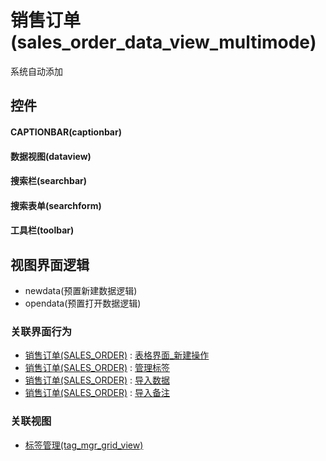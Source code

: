 # 销售订单(sales_order_data_view_multimode)  <!-- {docsify-ignore-all} -->


系统自动添加



## 控件
#### CAPTIONBAR(captionbar)
#### 数据视图(dataview)
#### 搜索栏(searchbar)
#### 搜索表单(searchform)
#### 工具栏(toolbar)

## 视图界面逻辑
  * newdata(预置新建数据逻辑)
  * opendata(预置打开数据逻辑)


### 关联界面行为
  * [销售订单(SALES_ORDER)](module/crm/sales_order) : [表格界面_新建操作](module/crm/sales_order#界面行为)
  * [销售订单(SALES_ORDER)](module/crm/sales_order) : [管理标签](module/crm/sales_order#界面行为)
  * [销售订单(SALES_ORDER)](module/crm/sales_order) : [导入数据](module/crm/sales_order#界面行为)
  * [销售订单(SALES_ORDER)](module/crm/sales_order) : [导入备注](module/crm/sales_order#界面行为)

### 关联视图
  * [标签管理(tag_mgr_grid_view)](app/view/tag_mgr_grid_view)

<script>
 const { createApp } = Vue
  createApp({
    data() {
      return {

      }
    }
  }).use(ElementPlus).mount('#app')
</script>